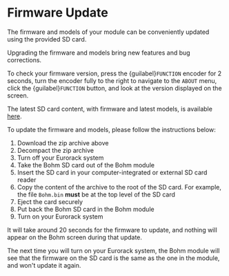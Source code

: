 # Firmware Update

The firmware and models of your module can be conveniently updated using the provided
SD card.

Upgrading the firmware and models bring new features and bug corrections.

To check your firmware version, press the {guilabel}`FUNCTION` encoder for 2 seconds, turn the encoder fully to the right to navigate to the `ABOUT` menu, click the {guilabel}`FUNCTION` button, and look at the version displayed on the screen.

The latest SD card content, with firmware and latest models, is available
[here](https://s3.amazonaws.com/static.ohmforce.com/firmwares/bohm-eurorack-d2d8a7ae5d9338c1e503ae79939f849f82997f7c.zip).

To update the firmware and models, please follow the instructions below:

1. Download the zip archive above
2. Decompact the zip archive
3. Turn off your Eurorack system
4. Take the Bohm SD card out of the Bohm module
5. Insert the SD card in your computer-integrated or external SD card reader
6. Copy the content of the archive to the root of the SD card.
   For example, the file `Bohm.bin` **must** be at the top level of the SD card
7. Eject the card securely
8. Put back the Bohm SD card in the Bohm module
9. Turn on your Eurorack system

It will take around 20 seconds for the firmware to update, and nothing will
appear on the Bohm screen during that update.

The next time you will turn on your Eurorack system, the Bohm module will see
that the firmware on the SD card is the same as the one in the module,
and won't update it again.
